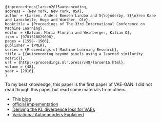 ```
@inproceedings{larsen2015autoencoding,
address = {New York, New York, USA},
author = {Larsen, Anders Boesen Lindbo and S{\o}nderby, S{\o}ren Kaae and Larochelle, Hugo and Winther, Ole},
booktitle = {Proceedings of The 33rd International Conference on Machine Learning},
editor = {Balcan, Maria Florina and Weinberger, Kilian Q},
isbn = {9781510829008},
pages = {1558--1566},
publisher = {PMLR},
series = {Proceedings of Machine Learning Research},
title = {{Autoencoding beyond pixels using a learned similarity metric}},
url = {http://proceedings.mlr.press/v48/larsen16.html},
volume = {48},
year = {2016}
}
```
To my best knowledge, this paper is the first paper of VAE-GAN. I did not read though this paper but read some materials from others. 

- This [blog](https://pravn.wordpress.com/category/vae-gan-vaegan/)
- [official implementation](https://github.com/andersbll/autoencoding_beyond_pixels)
- [Deriving the KL divergence loss for VAEs](https://stats.stackexchange.com/questions/318748/deriving-the-kl-divergence-loss-for-vaes)
- [Variational Autoencoders Explained](http://kvfrans.com/variational-autoencoders-explained/)